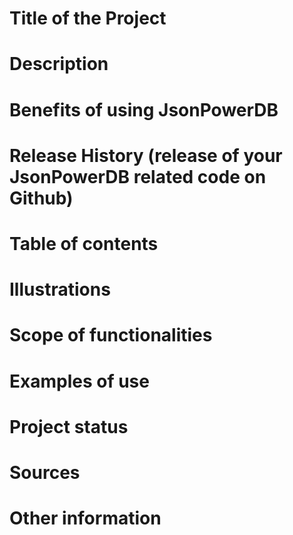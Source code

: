 # Title of the Project
# Description
# Benefits of using JsonPowerDB
# Release History (release of your JsonPowerDB related code on Github)
# Table of contents
# Illustrations
# Scope of functionalities
# Examples of use
# Project status
# Sources
# Other information
